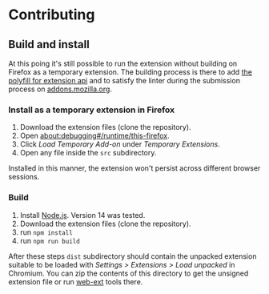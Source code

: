 # Contributing

## Build and install

At this poing it's still possible to run the extension without building on Firefox as a temporary extension. The building process is there to add [the polyfill for extension api](https://github.com/mozilla/webextension-polyfill) and to satisfy the linter during the submission process on [addons.mozilla.org](https://addons.mozilla.org/developers/).

### Install as a temporary extension in Firefox

1. Download the extension files (clone the repository).
2. Open [about:debugging#/runtime/this-firefox](about:debugging#/runtime/this-firefox).
3. Click *Load Temporary Add-on* under *Temporary Extensions*.
4. Open any file inside the `src` subdirectory.

Installed in this manner, the extension won't persist across different browser sessions.

### Build

1. Install [Node.js](https://nodejs.org/). Version 14 was tested.
2. Download the extension files (clone the repository).
3. run `npm install`
4. run `npm run build`

After these steps `dist` subdirectory should contain the unpacked extension suitable to be loaded with *Settings > Extensions > Load unpacked* in Chromium. You can zip the contents of this directory to get the unsigned extension file or run [web-ext](https://github.com/mozilla/web-ext) tools there.
